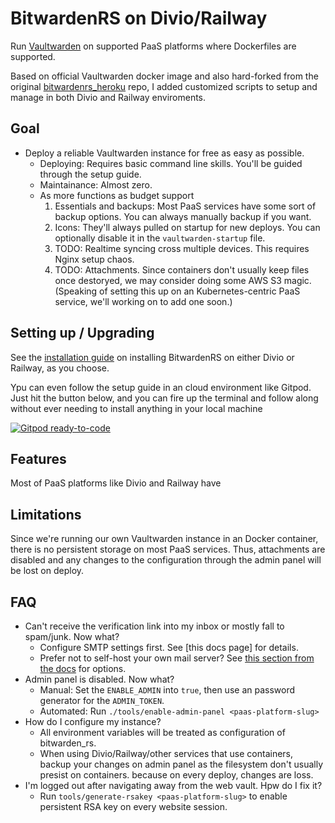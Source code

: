 # BitwardenRS on Divio/Railway

Run [Vaultwarden](https://github.com/dani-garcia/vaultwarden)
on supported PaaS platforms where Dockerfiles are supported.

Based on official Vaultwarden docker image and also hard-forked
from the original [bitwardenrs_heroku](https://github.com/std2main/bitwardenrs_heroku)
repo, I added customized scripts to setup and manage in both
Divio and Railway enviroments.

## Goal
* Deploy a reliable Vaultwarden instance for free as easy as possible.
  * Deploying: Requires basic command line skills. You'll be guided through the setup guide.
  * Maintainance: Almost zero. 
  * As more functions as budget support
    1. Essentials and backups: Most PaaS services have some sort
of backup options. You can always manually backup if you want.
    2. Icons: They'll always pulled on startup for new deploys.
You can optionally disable it in the `vaultwarden-startup` file.
    3. TODO: Realtime syncing cross multiple devices.
This requires Nginx setup chaos.
    4. TODO: Attachments. Since containers don't usually keep
files once destoryed, we may consider doing some AWS S3 magic.
(Speaking of setting this up on an Kubernetes-centric PaaS service,
we'll working on to add one soon.)

## Setting up / Upgrading

See the [installation guide][install-guide] on installing BitwardenRS on either Divio or Railway, as you choose.

[install-guide]: SETUP.md

Ypu can even follow the setup guide in an cloud environment like Gitpod. Just hit the button below,
and you can fire up the terminal and follow along without ever needing to install anything in your
local machine

[![Gitpod ready-to-code](https://img.shields.io/badge/Gitpod-ready--to--code-blue?logo=gitpod)](https://gitpod.io/#https://github.com/AndreiJirohHaliliDev2006/bitwardenrs-on-divio)

## Features

Most of PaaS platforms like Divio and Railway have
## Limitations

Since we're running our own Vaultwarden instance in an Docker
container, there is no persistent storage on most PaaS services.
Thus, attachments are disabled and any changes to the configuration
through the admin panel will be lost on deploy.

## FAQ
* Can't receive the verification link into my inbox or mostly
fall to spam/junk. Now what?
  * Configure SMTP settings first. See [this docs page] for details.
  * Prefer not to self-host your own mail server? See [this section from the  docs](https://github.com/dani-garcia/vaultwarden/wiki/SMTP-configuration#smtp-servers) for options.
* Admin panel is disabled. Now what?
  * Manual: Set the `ENABLE_ADMIN` into `true`, then use an password generator for the `ADMIN_TOKEN`.
  * Automated: Run `./tools/enable-admin-panel <paas-platform-slug>`
* How do I configure my instance?
  * All environment variables will be treated as configuration of bitwarden_rs.
  * When using Divio/Railway/other services that use containers, backup your changes on admin panel as the filesystem don't usually presist on containers.
  because on every deploy, changes are loss.
* I'm logged out after navigating away from the web vault. Hpw do I fix it?
  * Run `tools/generate-rsakey <paas-platform-slug>` to enable persistent RSA key on every website session.
